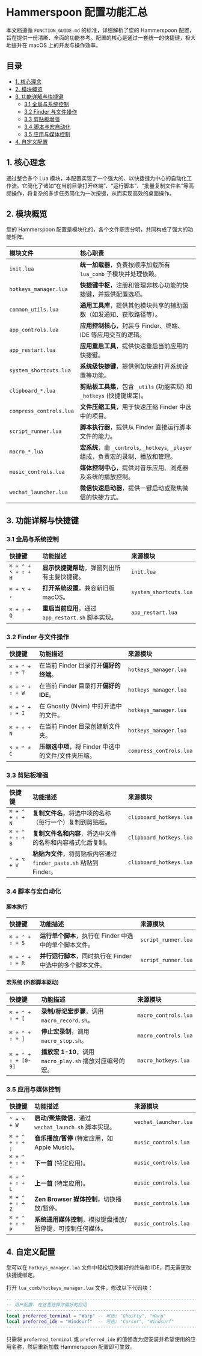 # Hammerspoon 配置功能汇总

本文档遵循 `FUNCTION_GUIDE.md` 的标准，详细解析了您的 Hammerspoon 配置，旨在提供一份清晰、全面的功能参考。配置的核心是通过一套统一的快捷键，极大地提升在 macOS 上的开发与操作效率。

## 目录

- [1. 核心理念](#1-核心理念)
- [2. 模块概览](#2-模块概览)
- [3. 功能详解与快捷键](#3-功能详解与快捷键)
  - [3.1 全局与系统控制](#31-全局与系统控制)
  - [3.2 Finder 与文件操作](#32-finder-与文件操作)
  - [3.3 剪贴板增强](#33-剪贴板增强)
  - [3.4 脚本与宏自动化](#34-脚本与宏自动化)
  - [3.5 应用与媒体控制](#35-应用与媒体控制)
- [4. 自定义配置](#4-自定义配置)

## 1. 核心理念

通过整合多个 Lua 模块，本配置实现了一个强大的、以快捷键为中心的自动化工作流。它简化了诸如“在当前目录打开终端”、“运行脚本”、“批量复制文件名”等高频操作，将复杂的多步任务简化为一次按键，从而实现高效的桌面操作。

## 2. 模块概览

您的 Hammerspoon 配置是模块化的，各个文件职责分明，共同构成了强大的功能矩阵。

| 模块文件 | 核心职责 |
| :--- | :--- |
| `init.lua` | **统一加载器**，负责按顺序加载所有 `lua_comb` 子模块并处理依赖。 |
| `hotkeys_manager.lua` | **快捷键中枢**，注册和管理非核心功能的快捷键，并提供配置选项。 |
| `common_utils.lua` | **通用工具库**，提供其他模块共享的辅助函数（如发通知、获取路径等）。 |
| `app_controls.lua` | **应用控制核心**，封装与 Finder、终端、IDE 等应用交互的逻辑。 |
| `app_restart.lua` | **应用重启工具**，提供快速重启当前应用的快捷键。 |
| `system_shortcuts.lua` | **系统级快捷键**，提供例如快速打开系统设置等功能。 |
| `clipboard_*.lua` | **剪贴板工具集**，包含 `_utils` (功能实现) 和 `_hotkeys` (快捷键绑定)。 |
| `compress_controls.lua` | **文件压缩工具**，用于快速压缩 Finder 中选中的项目。 |
| `script_runner.lua` | **脚本执行器**，提供从 Finder 直接运行脚本文件的能力。 |
| `macro_*.lua` | **宏系统**，由 `_controls`, `_hotkeys`, `_player` 组成，负责宏的录制、播放和管理。 |
| `music_controls.lua` | **媒体控制中心**，提供对音乐应用、浏览器及系统的播放控制。 |
| `wechat_launcher.lua` | **微信快速启动器**，提供一键启动或聚焦微信的快捷方式。 |

## 3. 功能详解与快捷键

### 3.1 全局与系统控制

| 快捷键 | 功能描述 | 来源模块 |
| :--- | :--- | :--- |
| `⌘ + ⌃ + ⌥ + ⇧ + H` | **显示快捷键帮助**，弹窗列出所有主要快捷键。 | `init.lua` |
| `⌘ + ⌥ + ,` | **打开系统设置**，兼容新旧版 macOS。 | `system_shortcuts.lua` |
| `⌘ + ⇧ + Q` | **重启当前应用**，通过 `app_restart.sh` 脚本实现。 | `app_restart.lua` |

### 3.2 Finder 与文件操作

| 快捷键 | 功能描述 | 来源模块 |
| :--- | :--- | :--- |
| `⌘ + ⌃ + ⇧ + T` | 在当前 Finder 目录打开**偏好的终端**。 | `hotkeys_manager.lua` |
| `⌘ + ⌃ + ⇧ + W` | 在当前 Finder 目录打开**偏好的 IDE**。 | `hotkeys_manager.lua` |
| `⌘ + ⌃ + ⇧ + I` | 在 Ghostty (Nvim) 中打开选中的文件。 | `hotkeys_manager.lua` |
| `⌘ + ⇧ + N` | 在当前 Finder 目录创建新文件夹。 | `hotkeys_manager.lua` |
| `⌥ + ⌃ + C` | **压缩选中项**，将 Finder 中选中的文件/文件夹压缩。 | `compress_controls.lua` |

### 3.3 剪贴板增强

| 快捷键 | 功能描述 | 来源模块 |
| :--- | :--- | :--- |
| `⌘ + ⌃ + ⇧ + N` | **复制文件名**，将选中项的名称（每行一个）复制到剪贴板。 | `clipboard_hotkeys.lua` |
| `⌘ + ⌃ + ⇧ + B` | **复制文件名和内容**，将选中文件的名称和内容格式化后复制。 | `clipboard_hotkeys.lua` |
| `⌃ + ⌥ + V` | **粘贴为文件**，将剪贴板内容通过 `finder_paste.sh` 粘贴到 Finder。 | `clipboard_hotkeys.lua` |

### 3.4 脚本与宏自动化

#### 脚本执行

| 快捷键 | 功能描述 | 来源模块 |
| :--- | :--- | :--- |
| `⌘ + ⌃ + ⇧ + S` | **运行单个脚本**，执行在 Finder 中选中的单个脚本文件。 | `script_runner.lua` |
| `⌘ + ⌃ + ⇧ + R` | **并行运行脚本**，同时执行在 Finder 中选中的多个脚本文件。 | `script_runner.lua` |

#### 宏系统 (外部脚本驱动)

| 快捷键 | 功能描述 | 来源模块 |
| :--- | :--- | :--- |
| `⌘ + ⌃ + ⇧ + [` | **录制/标记宏步骤**，调用 `macro_record.sh`。 | `macro_controls.lua` |
| `⌘ + ⌃ + ⇧ + ]` | **停止宏录制**，调用 `macro_stop.sh`。 | `macro_controls.lua` |
| `⌘ + ⌃ + ⇧ + [0-9]` | **播放宏 1-10**，调用 `macro_play.sh` 播放对应编号的宏。 | `macro_hotkeys.lua` |

### 3.5 应用与媒体控制

| 快捷键 | 功能描述 | 来源模块 |
| :--- | :--- | :--- |
| `⌃ + ⌥ + W` | **启动/聚焦微信**，通过 `wechat_launch.sh` 脚本实现。 | `wechat_launcher.lua` |
| `⌘ + ⌃ + ⇧ + ;` | **音乐播放/暂停** (特定应用，如 Apple Music)。 | `music_controls.lua` |
| `⌘ + ⌃ + ⇧ + '` | **下一首** (特定应用)。 | `music_controls.lua` |
| `⌘ + ⌃ + ⇧ + L` | **上一首** (特定应用)。 | `music_controls.lua` |
| `⌘ + ⌃ + ⇧ + Z` | **Zen Browser 媒体控制**，切换播放/暂停。 | `music_controls.lua` |
| `⌘ + ⌃ + ⇧ + P` | **系统通用媒体控制**，模拟键盘播放/暂停键，可控制任何媒体。 | `music_controls.lua` |

## 4. 自定义配置

您可以在 `hotkeys_manager.lua` 文件中轻松切换偏好的终端和 IDE，而无需更改快捷键绑定。

打开 `lua_comb/hotkeys_manager.lua` 文件，修改以下代码块：

```lua
-- -----------------------------------------------------------------------------
-- 用户配置: 在这里选择你偏好的应用
-- -----------------------------------------------------------------------------
local preferred_terminal = "Warp" -- 可选: "Ghostty", "Warp"
local preferred_ide = "Windsurf"  -- 可选: "Cursor", "Windsurf"
-- -----------------------------------------------------------------------------
```

只需将 `preferred_terminal` 或 `preferred_ide` 的值修改为您安装并希望使用的应用名称，然后重新加载 Hammerspoon 配置即可生效。
